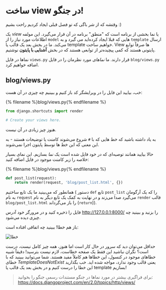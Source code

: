 # ساخت view در جنگو!

وقتشه که از شر باگی که تو فصل قبلی ایجاد کردیم راحت بشیم :)

یک *view* یا نما بخشی از برنامه است که "منطق" برنامه در آن قرار می‌گیرد. این مولفه اطلاعات مورد نیاز را از `model` هایی که قبلا ایجاد کرده‌اید می گیرد و به `template` ارسال می‌کند. ما در بخش بعد یک قالب یا template خواهیم ساخت. View ها صرفاً توابع پایتونی هستند که کمی پیچیده‌تر از توابعی هستند که در بخش **آشنایی با پایتون** نوشتیم.

نماها در فایل `views.py` قرار دارند. ما *نماهای* مورد نظرمان را در فایل `blog/views.py` اضافه خواهیم کرد.

## blog/views.py

خب، بیایید این فایل را در ویرایشگر کد باز کنیم و ببینیم چه چیزی در آن هست:

{% filename %}blog/views.py{% endfilename %}

```python
from django.shortcuts import render

# Create your views here.
```

هنوز چیز زیادی در آن نیست.

به یاد داشته باشید که خط هایی که با `#` شروع می‌شوند کامنت یا توضیحات هستند - به این معنی که این خط ها توسط پایتون اجرا نمی‌شوند.

حالا بیایید همانند توصیه‌ای که در خود فایل شده است یک *نما* بسازیم. این نمای بسیار خلاصه را زیر کامنت موجود در فایل اضافه کنید:

{% filename %}blog/views.py{% endfilename %}

```python
def post_list(request):
    return render(request, 'blog/post_list.html', {})
```

همانطور که می‌بینید ما یک تابع ساختیم ( دستور `def` تابع `post_list` را که یک آرگومان به نام `request` می‌گیرد صدا می‌زند و در نهایت به کمک یک تابع دیگر به نام `render` قالب `blog/post_list.html` را باز می‌گرداند (`return`)).

فایل را ذخیره کنید و در مرورگر خود آدرس http://127.0.0.1:8000/ را بزنید و ببینید چه چیزی دیده می‌شود.

باز هم خطا! ببینید چه اتفاقی افتاده است:

![خطا](images/error.png)

حداقل می‌توان دید که سرور در حال کار است اما هنوز، همه چیز کامل نیست، درست است؟ نگران نباشید این فقط یک صفحه خطاست، لازم نیست بترسید! دقیقاً شبیه خطاهای موجود در کنسول، این خطاها هم کاملاً مفید هستند. شما می‌توانید ببینید که با خطای *TemplateDoesNotExist* یعنی قالب وجود ندارد، مواجه شده اید. خب بگذارید این خطا را درست کنیم و در بخش بعد یک قالب یا template بسازیم!

> برای فراگیری بیشتر در مورد نماها در جنگو مستندات رسمی جنگو را بخوانید: https://docs.djangoproject.com/en/2.0/topics/http/views/